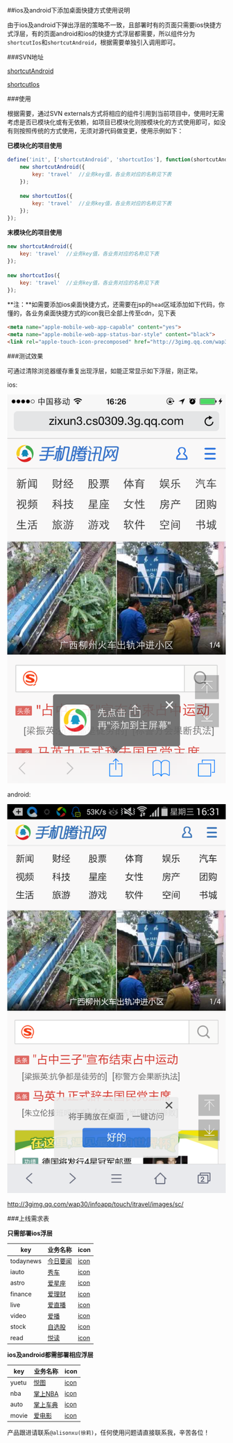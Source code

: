 ##ios及android下添加桌面快捷方式使用说明

由于ios及android下弹出浮层的策略不一致，且部署时有的页面只需要ios快捷方式浮层，有的页面android和ios的快捷方式浮层都需要，所以组件分为`shortcutIos`和`shortcutAndroid`，根据需要单独引入调用即可。

###SVN地址

[shortcutAndroid](http://tc-svn.tencent.com/mqq/mqq_3gqq_rep/info_proj/trunk/commons/mt/mods/shortcutAndroid/shortcutAndroid.js)

[shortcutIos](http://tc-svn.tencent.com/mqq/mqq_3gqq_rep/info_proj/trunk/commons/mt/mods/shortcutAndroid/shortcutIos.js)

###使用

根据需要，通过SVN externals方式将相应的组件引用到当前项目中，使用时无需考虑是否已模块化或有无依赖，如项目已模块化则按模块化的方式使用即可，如没有则按照传统的方式使用，无须对源代码做变更，使用示例如下：

**已模块化的项目使用**

```javascript
define('init', ['shortcutAndroid', 'shortcutIos'], function(shortcutAndroid, shortcutIos) {
    new shortcutAndroid({
        key: 'travel'  //业务key值，各业务对应的名称见下表
    });

    new shortcutIos({
        key: 'travel'  //业务key值，各业务对应的名称见下表
    });
});
```

**末模块化的项目使用**

```javascript
new shortcutAndroid({
    key: 'travel'  //业务key值，各业务对应的名称见下表
});

new shortcutIos({
    key: 'travel'  //业务key值，各业务对应的名称见下表
});
```

**注：**如需要添加ios桌面快捷方式，还需要在jsp的`head`区域添加如下代码，你懂的，各业务桌面快捷方式的icon我已全部上传至cdn，见下表

```html
<meta name="apple-mobile-web-app-capable" content="yes">
<meta name="apple-mobile-web-app-status-bar-style" content="black">
<link rel="apple-touch-icon-precomposed" href="http://3gimg.qq.com/wap30/infoapp/touch/itravel/images/travel_logo.png">
```

###测试效果

可通过清除浏览器缓存重复出现浮层，如能正常显示如下浮层，刚正常。

ios: 

![ios](https://raw.githubusercontent.com/zhangchen2397/doc/master/tc/img/ios.png "")

android:

![android](https://raw.githubusercontent.com/zhangchen2397/doc/master/tc/img/android.png "")


http://3gimg.qq.com/wap30/infoapp/touch/itravel/images/sc/

###上线需求表

**只需部署ios浮层**

key       | 业务名称                                                        | icon
----------|-----------------------------------------------------------------|--------------------------------------------------------------------------------
todaynews | [今日要闻](http://info.3g.qq.com/g/s?&aid=td_news_list)         | [icon](http://3gimg.qq.com/wap30/infoapp/touch/itravel/images/sc/todaynews.png)
iauto     | [秀车](http://infoapp.3g.qq.com/g/s?aid=carshow#home)           | [icon](http://3gimg.qq.com/wap30/infoapp/touch/itravel/images/sc/iauto.png)
astro     | [爱星座](http://infoapp.3g.qq.com/g/s?aid=astro&g_ut=3#home)    | [icon](http://3gimg.qq.com/wap30/infoapp/touch/itravel/images/sc/astro.png)
finance   | [爱理财](http://gp.3g.qq.com/g/s?aid=ifinance#fund/0)           | [icon](http://3gimg.qq.com/wap30/infoapp/touch/itravel/images/sc/finance.png)
live      | [爱直播](http://live.3g.qq.com/g/touch2/?#home)                 | [icon](http://3gimg.qq.com/wap30/infoapp/touch/itravel/images/sc/live.png)
video     | [爱播](http://infoapp.3g.qq.com/g/s?aid=video)                  | [icon](http://3gimg.qq.com/wap30/infoapp/touch/itravel/images/sc/video.png)
stock     | [自选股](http://gp.3g.qq.com/g/stock/wap3/index.jsp?#page=MyStock)    | [icon](http://3gimg.qq.com/wap30/infoapp/touch/itravel/images/sc/stock.png)
read      | [悦读](http://infoapp.3g.qq.com/g/s?aid=medialib)               | [icon](http://3gimg.qq.com/wap30/infoapp/touch/itravel/images/sc/read.png)


**ios及android都需部署相应浮层**

key       | 业务名称                                                        | icon
----------|-----------------------------------------------------------------|--------------------------------------------------------------------------------
yuetu     | [悦图](http://info.3g.qq.com/g/s?aid=image)                     | [icon](http://3gimg.qq.com/wap30/infoapp/touch/itravel/images/sc/yuetu.png)
nba       | [掌上NBA](http://infoapp.3g.qq.com/g/s?aid=nbasearch#home)      | [icon](http://3gimg.qq.com/wap30/infoapp/touch/itravel/images/sc/nba.png)
auto      | [掌上车典](http://infoapp.3g.qq.com/g/s?aid=touchauto#home)     | [icon](http://3gimg.qq.com/wap30/infoapp/touch/itravel/images/sc/auto.png)
movie     | [爱电影](http://infoapp.3g.qq.com/g/s?&aid=movie)               | [icon](http://3gimg.qq.com/wap30/infoapp/touch/itravel/images/sc/movie.png)

产品跟进请联系`@alisonxu(徐莉)`，任何使用问题请直接联系我，辛苦各位！
